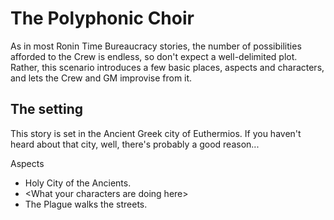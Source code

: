 # The Polyphonic Choir

As in most Ronin Time Bureaucracy stories, the number of possibilities afforded to the Crew is endless, so don't expect a well-delimited plot. Rather, this scenario introduces a few basic places, aspects and characters, and lets the Crew and GM improvise from it.

## The setting

This story is set in the Ancient Greek city of Euthermios. If you haven't heard about that city, well, there's probably a good reason...

Aspects

* Holy City of the Ancients.
* &lt;What your characters are doing here&gt;
* The Plague walks the streets.




